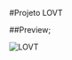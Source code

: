 #Projeto LOVT

##Preview;

![LOVT](https://user-images.githubusercontent.com/101675852/194211240-6fc45782-8143-476a-b1c0-d54ff7d4715e.png)
